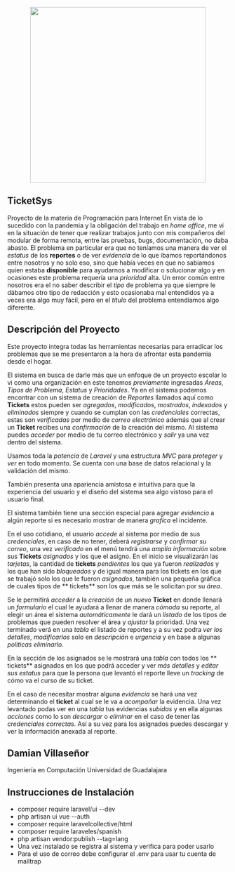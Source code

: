 <p align="center"><img src="https://s3-us-west-2.amazonaws.com/lasaga-blog/media/images/udg.original.jpg" width="400"></p>

## TicketSys

Proyecto de la materia de Programación para Internet
En vista de lo sucedido con la pandemia y la obligación del trabajo en _home office_,
me vi en la situación de tener que realizar trabajos junto con mis compañeros del
modular de forma remota, entre las pruebas, bugs, documentación, no daba abasto.
El problema en particular era que no teníamos una manera de ver el _estatus_ de los
**reportes** o de ver _evidencia_ de lo que íbamos reportándonos entre nosotros y
no solo eso, sino que había veces en que no sabíamos quien estaba **disponible** para
ayudarnos a modificar o solucionar algo y en ocasiones este problema requería una
_prioridad_ alta. Un error común entre nosotros era el no saber describir el _tipo_ de
problema ya que siempre le dábamos otro tipo de redacción y esto ocasionaba mal entendidos
ya a veces era algo muy fácil, pero en el _título_ del problema entendíamos algo diferente.

## Descripción del Proyecto

Este proyecto integra todas las herramientas necesarias para erradicar los problemas que se
me presentaron a la hora de afrontar esta pandemia desde el hogar.

El sistema en busca de darle más que un enfoque de un proyecto escolar lo vi como una organización
en este tenemos _previamente_ ingresadas _Áreas_, _Tipos de Problema_, _Estatus_ y _Prioridades_.
Ya en el sistema podemos encontrar con un sistema de creación de _Reportes_ llamados aquí como
**Tickets** estos pueden ser _agregados_, _modificados_, _mostrados_, _indexados_ y _eliminados_
siempre y cuando se cumplan con las _credenciales_ correctas, estas son _verificadas_ por medio
de _correo electrónico_ además que al crear un **Ticket** recibes una _confirmación_ de la creación del
mismo. Al sistema puedes _acceder_ por medio de tu correo electrónico y _salir_ ya una vez dentro del
sistema.

Usamos toda la _potencia_ de _Laravel_ y una estructura _MVC_ para _proteger_ y _ver_ en todo momento.
Se cuenta con una base de datos relacional y la validación del mismo.

También presenta una apariencia amistosa e intuitiva para que la experiencia del usuario y el diseño del sistema sea algo vistoso para el usuario final.

El sistema también tiene una sección especial para agregar _evidencia_ a algún reporte si es necesario
mostrar de manera _grafica_ el incidente.

En el uso cotidiano, el usuario _accede_ al sistema por medio de sus _credenciales_, en caso de no tener, deberá
_registrarse_ y _confirmar su correo_, una vez _verificado_ en el menú tendrá una _amplia información_ sobre sus **Tickets** _asignados_ y los que el asigno. En el inicio se visualizarán las _tarjetas_, la cantidad de **tickets** _pendientes_ los que ya fueron _realizados_ y los que han sido _bloqueados_ y de igual manera para los tickets en los que se trabajó solo los que le fueron _asignados_, también una pequeña gráfica de cuales tipos de ** tickets** son los que más se le solicitan por su _área_.

Se le permitirá _acceder_ a la _creación_ de un _nuevo_ **Ticket** en donde llenará un _formulario_ el cual le ayudará a llenar de manera _cómoda_ su reporte, al elegir un área el sistema _automáticamente_ le dará un _listado_ de los tipos de problemas que pueden resolver el área y _ajustar_ la prioridad. Una vez terminado verá en una _tabla_ el listado de reportes y a su vez podra _ver los detalles_, _modificarlos_ solo en _descripción_ e _urgencia_ y en base a algunas _políticas_ _eliminarlo_.

En la sección de los asignados se le mostrará una _tabla_ con todos los ** tickets** asignados en los que podrá
acceder y ver _más detalles_ y _editar sus estatus_ para que la persona que levantó el reporte lleve un _tracking_ de cómo va el curso de su ticket.

En el caso de necesitar mostrar alguna _evidencia_ se hará una vez determinando el **ticket** al cual se le
va a _acompañar_ la evidencia. Una vez levantado podas ver en una _tabla_ tus evidencias _subidas_ y en ella algunas _acciones_ como lo son _descargar_ o _eliminar_ en el caso de tener las _credenciales correctas_. Así a su vez para los asignados puedes descargar y ver la información anexada al reporte.

## Damian Villaseñor

Ingeniería en Computación
Universidad de Guadalajara

## Instrucciones de Instalación

-   composer require laravel/ui --dev
-   php artisan ui vue --auth
-   composer require laravelcollective/html
-   composer require laraveles/spanish
-   php artisan vendor:publish --tag=lang
-   Una vez instalado se registra al sistema y verifica para poder usarlo
-   Para el uso de correo debe configurar el .env para usar tu cuenta de mailtrap
